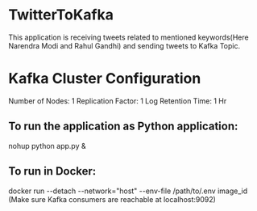 # TwitterToKafka
This application is receiving tweets related to mentioned keywords(Here Narendra Modi and Rahul Gandhi) and sending tweets to Kafka Topic.

# Kafka Cluster Configuration
Number of Nodes: 1
Replication Factor: 1
Log Retention Time: 1 Hr

## To run the application as Python application:
nohup python app.py &

## To run in Docker:
docker run --detach --network="host" --env-file /path/to/.env image_id (Make sure Kafka consumers are reachable at localhost:9092)

